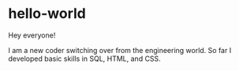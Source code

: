 # hello-world

Hey everyone!

I am a new coder switching over from the engineering world.
So far I developed basic skills in SQL, HTML, and CSS.
